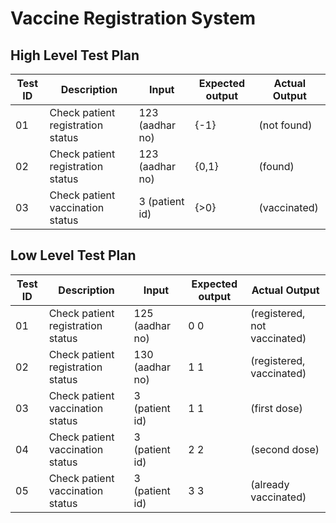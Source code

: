 # Vaccine Registration System

## High Level Test Plan
|Test ID|	Description|	Input|	Expected output|	Actual Output|
|---| ------------| ------| ---------------|----------------|
|01|	Check patient registration status|	123 (aadhar no)|	{-1}|	(not found)|
|02| Check patient registration status|	123 (aadhar no)|	{0,1}|	(found)|
|03|	Check patient vaccination status|	3 (patient id)|	{>0}|	(vaccinated)|

## Low Level Test Plan
|Test ID|	Description|	Input|	Expected output|	Actual Output|
|---| ------------------| ----| ----------------| ----------------|
|01|	Check patient registration status|	125 (aadhar no)|	0	0| (registered, not vaccinated)|
|02|	Check patient registration status|	130 (aadhar no)|	1	1| (registered, vaccinated)|
|03|	Check patient vaccination status|	3 (patient id)|	1	1| (first dose)|
|04|	Check patient vaccination status|	3 (patient id)|	2	2| (second dose)|
|05|	Check patient vaccination status|	3 (patient id)|	3	3| (already vaccinated)|

